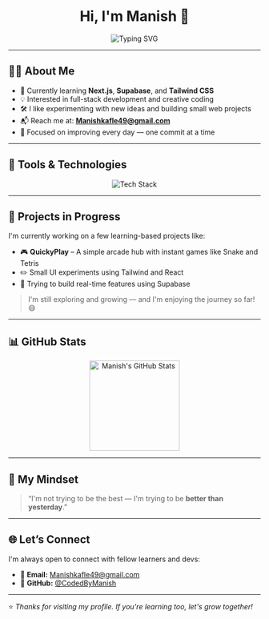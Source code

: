 <h1 align="center">Hi, I'm Manish 👋</h1>

<p align="center">
  <img src="https://readme-typing-svg.herokuapp.com?font=Fira+Code&size=22&duration=2500&pause=800&center=true&vCenter=true&width=440&lines=Learning+Next.js+%26+Supabase;Aspiring+Full+Stack+Developer;Enjoying+the+process+of+building" alt="Typing SVG" />
</p>

---

## 🙋‍♂️ About Me

- 🌱 Currently learning **Next.js**, **Supabase**, and **Tailwind CSS**
- 💡 Interested in full-stack development and creative coding
- 🛠️ I like experimenting with new ideas and building small web projects
- 📬 Reach me at: **Manishkafle49@gmail.com**
- 🧘 Focused on improving every day — one commit at a time

---

## 🧰 Tools & Technologies

<p align="center">
  <img src="https://skillicons.dev/icons?i=html,css,js,react,nextjs,tailwind,supabase,git,vercel" alt="Tech Stack" />
</p>

---

## 🚧 Projects in Progress

I'm currently working on a few learning-based projects like:

- 🎮 **QuickyPlay** – A simple arcade hub with instant games like Snake and Tetris  
- ✏️ Small UI experiments using Tailwind and React  
- 🔄 Trying to build real-time features using Supabase  

> I'm still exploring and growing — and I'm enjoying the journey so far! 😄

---

## 📊 GitHub Stats

<p align="center">
  <img src="https://github-readme-stats.vercel.app/api?username=CodedByManish&show_icons=true&theme=tokyonight&hide_border=false&count_private=true&hide_title=false" alt="Manish's GitHub Stats" height="180">
</p>

---

## 🌱 My Mindset

> “I'm not trying to be the best — I'm trying to be **better than yesterday**.”

---

## 🌐 Let’s Connect

I'm always open to connect with fellow learners and devs:

- 📧 **Email:** [Manishkafle49@gmail.com](mailto:Manishkafle49@gmail.com)
- 🐙 **GitHub:** [@CodedByManish](https://github.com/CodedByManish)

---

⭐ *Thanks for visiting my profile. If you're learning too, let's grow together!*
